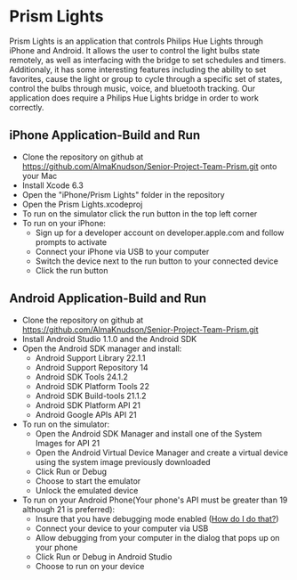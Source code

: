 Prism Lights
============

Prism Lights is an application that controls Philips Hue Lights through iPhone and Android. It allows the user to control the light bulbs state remotely, as well as interfacing with the bridge to set schedules and timers. Additionaly, it has some interesting features including the ability to set favorites, cause the light or group to cycle through a specific set of states, control the bulbs through music, voice, and bluetooth tracking. Our application does require a Philips Hue Lights bridge in order to work correctly.

iPhone Application-Build and Run
----------------------------------
* Clone the repository on github at https://github.com/AlmaKnudson/Senior-Project-Team-Prism.git onto your Mac
* Install Xcode 6.3
* Open the "iPhone/Prism Lights" folder in the repository
* Open the Prism Lights.xcodeproj
* To run on the simulator click the run button in the top left corner
* To run on your iPhone:
  + Sign up for a developer account on developer.apple.com and follow prompts to activate
  + Connect your iPhone via USB to your computer
  + Switch the device next to the run button to your connected device
  + Click the run button

Android Application-Build and Run
---------------------------------
* Clone the repository on github at https://github.com/AlmaKnudson/Senior-Project-Team-Prism.git
* Install Android Studio 1.1.0 and the Android SDK
* Open the Android SDK manager and install:
  + Android Support Library 22.1.1
  + Android Support Repository 14
  + Android SDK Tools 24.1.2 
  + Android SDK Platform Tools 22
  + Android SDK Build-tools 21.1.2
  + Android SDK Platform API 21 
  + Android Google APIs API 21
* To run on the simulator:
  + Open the Android SDK Manager and install one of the System Images for API 21
  + Open the Android Virtual Device Manager and create a virtual device using the system image previously downloaded
  + Click Run or Debug
  + Choose to start the emulator
  + Unlock the emulated device
* To run on your Android Phone(Your phone's API must be greater than 19 although 21 is preferred):
  + Insure that you have debugging mode enabled ([How do I do that?](http://www.kingoapp.com/root-tutorials/how-to-enable-usb-debugging-mode-on-android.htm))
  + Connect your device to your computer via USB
  + Allow debugging from your computer in the dialog that pops up on your phone
  + Click Run or Debug in Android Studio
  + Choose to run on your device
